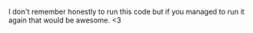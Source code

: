 I don't remember honestly to run this code but if you managed to run it again that would be awesome. <3